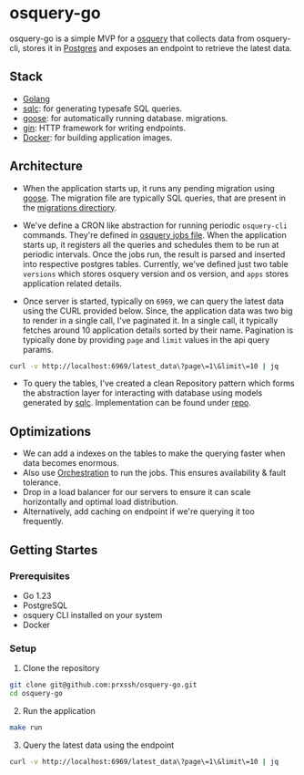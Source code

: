 # osquery-go

osquery-go is a simple MVP for a
[osquery](https://osquery.readthedocs.io/en/stable/) that collects data from
osquery-cli, stores it in [Postgres](https://www.postgresql.org/) and exposes
an endpoint to retrieve the latest data.

## Stack

- [Golang](https://go.dev)
- [sqlc](https://sqlc.dev): for generating typesafe SQL queries.
- [goose](https://github.com/pressly/goose): for automatically running
  database.
  migrations.
- [gin](https://github.com/gin-gonic/gin): HTTP framework for writing
  endpoints.
- [Docker](https://www.docker.com/): for building application images.


## Architecture

- When the application starts up, it runs any pending migration using
  [goose](https://github.com/pressly/goose). The migration file are typically
  SQL queries, that are present in the [migrations directiory](migrations).

- We've define a CRON like abstraction for running periodic `osquery-cli`
  commands. They're defined in [osquery jobs file](internal/oquery/jobs.go).
  When the application starts up, it registers all the queries and schedules
  them to be run at periodic intervals. Once the jobs run, the result is parsed
  and inserted into respective postgres tables. Currently, we've defined just
  two table `versions` which stores osquery version and os version, and `apps`
  stores application related details.

- Once server is started, typically on `6969`, we can query the latest data
  using the CURL provided below. Since, the application data was two big to
  render in a single call, I've paginated it. In a single call, it typically
  fetches around 10 application details sorted by their name. Pagination is
  typically done by providing `page` and `limit` values in the api query
  params.

```bash
curl -v http://localhost:6969/latest_data\?page\=1\&limit\=10 | jq
```

- To query the tables, I've created a clean Repository pattern which forms the
  abstraction layer for interacting with database using models generated by
  [sqlc](https://sqlc.dev). Implementation can be found under
  [repo](internal/repo).


## Optimizations

- We can add a indexes on the tables to make the querying faster when data
  becomes enormous.
- Also use [Orchestration](https://en.wikipedia.org/wiki/Orchestration) to run
  the jobs. This ensures availability & fault tolerance.
- Drop in a load balancer for our servers to ensure it can scale horizontally
  and optimal load distribution.
- Alternatively, add caching on endpoint if we're querying it too frequently.


## Getting Startes

### Prerequisites

- Go 1.23
- PostgreSQL
- osquery CLI installed on your system
- Docker

### Setup

1. Clone the repository

```bash
git clone git@github.com:prxssh/osquery-go.git
cd osquery-go
```

2. Run the application

```bash
make run
```

3. Query the latest data using the endpoint

```bash
curl -v http://localhost:6969/latest_data\?page\=1\&limit\=10 | jq
```
